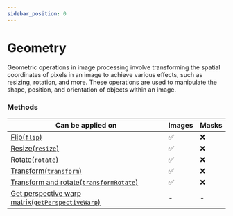 ```yaml
---
sidebar_position: 0
---
```


# Geometry

Geometric operations in image processing involve transforming the spatial coordinates of pixels in an image to achieve various effects, such as resizing, rotation, and more. These operations are used to manipulate the shape, position, and orientation of objects within an image.

### Methods

| Can be applied on                                                                                                           | Images  | Masks    |
| --------------------------------------------------------------------------------------------------------------------------- | ------- | -------- |
| [Flip(`flip`)](./flip.mdx 'internal link on flip')                                                                          | &#9989; | &#10060; |
| [Resize(`resize`)](./resize.mdx 'internal link on resize')                                                                  | &#9989; | &#10060; |
| [Rotate(`rotate`)](./rotate.mdx 'internal link on rotate')                                                                  | &#9989; | &#10060; |
| [Transform(`transform`)](./transform.mdx 'internal link on transform')                                                      | &#9989; | &#10060; |
| [Transform and rotate(`transformRotate`)](./transform-and-rotate.mdx 'internal link on transformRotate')                    | &#9989; | &#10060; |
| [Get perspective warp matrix(`getPerspectiveWarp`)](./get-perspective-warp-matrix.md 'internal link on getPerspectiveWarp') | -       | -        |
